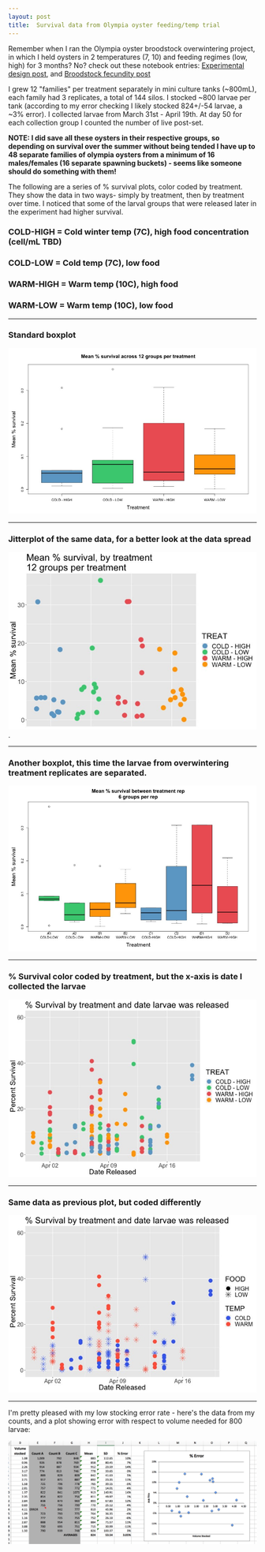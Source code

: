 ```yaml
---
layout: post
title:  Survival data from Olympia oyster feeding/temp trial 
---
```


Remember when I ran the Olympia oyster broodstock overwintering project, in which I held oysters in 2 temperatures (7, 10) and feeding regimes (low, high) for 3 months? No? check out these notebook entries: [Experimental design post](https://laurahspencer.github.io/LabNotebook/Oly-temp-update/), and [Broodstock fecundity post](https://laurahspencer.github.io/LabNotebook/Month-of-Larvae/)

I grew 12 "families" per treatment separately in mini culture tanks (~800mL), each family had 3 replicates, a total of 144 silos.  I stocked ~800 larvae per tank (according to my error checking I likely stocked 824+/-54 larvae, a ~3% error).  I collected larvae from March 31st - April 19th. At day 50 for each collection group I counted the number of live post-set. 

**NOTE: I did save all these oysters in their respective groups, so depending on survival over the summer without being tended I have up to 48 separate families of olympia oysters from a minimum of 16 males/females (16 separate spawning buckets) - seems like someone should do something with them!**

The following are a series of % survival plots, color coded by treatment.  They show the data in two ways-  simply by treatment, then by treatment over time.  I noticed that some of the larval groups that were released later in the experiment had higher survival.  

### COLD-HIGH = Cold winter temp (7C), high food concentration (cell/mL TBD)
### COLD-LOW  = Cold temp (7C),  low food 
### WARM-HIGH = Warm temp (10C), high food 
### WARM-LOW  = Warm temp (10C),  low food 

---
### Standard boxplot 

![boxplot-survival.jpeg](https://github.com/laurahspencer/O.lurida_Temperature/blob/master/results/boxplot-survival.jpeg?raw=true)

---
### Jitterplot of the same data, for a better look at the data spread   

![jitter-survival.jpeg](https://github.com/laurahspencer/O.lurida_Temperature/blob/master/results/jitter-survival.jpeg?raw=true) . 

---
### Another boxplot, this time the larvae from overwintering treatment replicates are separated.

![boxplot-survival-rep.jpeg](https://github.com/laurahspencer/O.lurida_Temperature/blob/master/results/boxplot-survival-rep.jpeg?raw=true)

---
### % Survival color coded by treatment, but the x-axis is date I collected the larvae 

![survival-time-treat-col.jpeg](https://github.com/laurahspencer/O.lurida_Temperature/blob/master/results/survival-time-treat-col.jpeg?raw=true)

---
### Same data as previous plot, but coded differently  

![survival-time-treat.jpeg](https://github.com/laurahspencer/O.lurida_Temperature/blob/master/results/survival-time-treat.jpeg?raw=true)

---
I'm pretty pleased with my low stocking error rate - here's the data from my counts, and a plot showing error with respect to volume needed for 800 larvae: 

![stocking-error-data-snip.png](https://github.com/laurahspencer/O.lurida_Temperature/blob/master/results/stocking-error-data-snip.png?raw=true)
